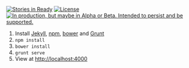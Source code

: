 [![Stories in Ready](https://badge.waffle.io/bcgov/ckanext-bcgov.png?label=ready&title=Ready)](https://waffle.io/bcgov/ckanext-bcgov)
[![License](https://img.shields.io/badge/license-MIT-blue.svg)](https://raw.githubusercontent.com/bcgov/data-fp/master/LICENSE)
<a rel="Delivery" href="https://github.com/BCDevExchange/docs/blob/master/discussion/projectstates.md"><img alt="In production, but maybe in Alpha or Beta. Intended to persist and be supported." style="border-width:0" src="http://bcdevexchange.org/badge/3.svg" title="In production, but maybe in Alpha or Beta. Intended to persist and be supported." /></a>


1. Install [Jekyll](http://jekyllrb.com/), [npm](https://www.npmjs.com/), [bower](http://bower.io/) and [Grunt](http://gruntjs.com/)
2. ```npm install```
3. ```bower install```
4. ```grunt serve```
5. View at [http://localhost:4000](http://localhost:4000)
